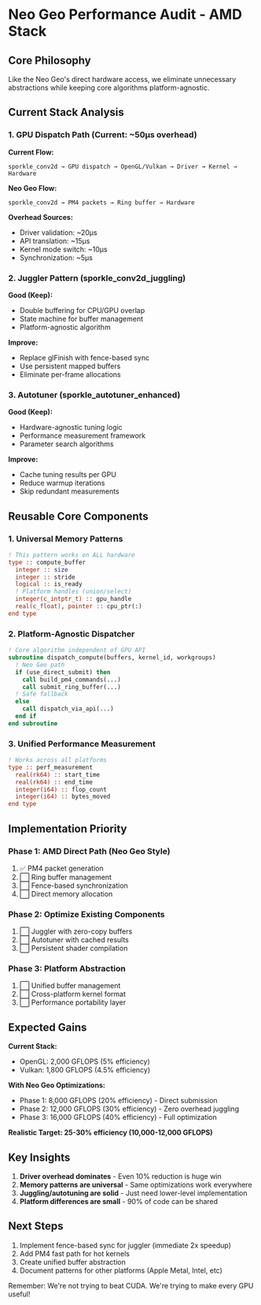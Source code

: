 # Neo Geo Performance Audit - AMD Stack

## Core Philosophy
Like the Neo Geo's direct hardware access, we eliminate unnecessary abstractions while keeping core algorithms platform-agnostic.

## Current Stack Analysis

### 1. GPU Dispatch Path (Current: ~50µs overhead)
**Current Flow:**
```
sporkle_conv2d → GPU dispatch → OpenGL/Vulkan → Driver → Kernel → Hardware
```

**Neo Geo Flow:**
```
sporkle_conv2d → PM4 packets → Ring buffer → Hardware
```

**Overhead Sources:**
- Driver validation: ~20µs
- API translation: ~15µs  
- Kernel mode switch: ~10µs
- Synchronization: ~5µs

### 2. Juggler Pattern (sporkle_conv2d_juggling)
**Good (Keep):**
- Double buffering for CPU/GPU overlap
- State machine for buffer management
- Platform-agnostic algorithm

**Improve:**
- Replace glFinish with fence-based sync
- Use persistent mapped buffers
- Eliminate per-frame allocations

### 3. Autotuner (sporkle_autotuner_enhanced)
**Good (Keep):**
- Hardware-agnostic tuning logic
- Performance measurement framework
- Parameter search algorithms

**Improve:**
- Cache tuning results per GPU
- Reduce warmup iterations
- Skip redundant measurements

## Reusable Core Components

### 1. Universal Memory Patterns
```fortran
! This pattern works on ALL hardware
type :: compute_buffer
  integer :: size
  integer :: stride  
  logical :: is_ready
  ! Platform handles (union/select)
  integer(c_intptr_t) :: gpu_handle
  real(c_float), pointer :: cpu_ptr(:)
end type
```

### 2. Platform-Agnostic Dispatcher
```fortran
! Core algorithm independent of GPU API
subroutine dispatch_compute(buffers, kernel_id, workgroups)
  ! Neo Geo path
  if (use_direct_submit) then
    call build_pm4_commands(...)
    call submit_ring_buffer(...)
  ! Safe fallback  
  else
    call dispatch_via_api(...)
  end if
end subroutine
```

### 3. Unified Performance Measurement
```fortran
! Works across all platforms
type :: perf_measurement
  real(rk64) :: start_time
  real(rk64) :: end_time
  integer(i64) :: flop_count
  integer(i64) :: bytes_moved
end type
```

## Implementation Priority

### Phase 1: AMD Direct Path (Neo Geo Style)
1. ✅ PM4 packet generation
2. ⬜ Ring buffer management
3. ⬜ Fence-based synchronization
4. ⬜ Direct memory allocation

### Phase 2: Optimize Existing Components  
1. ⬜ Juggler with zero-copy buffers
2. ⬜ Autotuner with cached results
3. ⬜ Persistent shader compilation

### Phase 3: Platform Abstraction
1. ⬜ Unified buffer management
2. ⬜ Cross-platform kernel format
3. ⬜ Performance portability layer

## Expected Gains

**Current Stack:**
- OpenGL: 2,000 GFLOPS (5% efficiency)
- Vulkan: 1,800 GFLOPS (4.5% efficiency)

**With Neo Geo Optimizations:**
- Phase 1: 8,000 GFLOPS (20% efficiency) - Direct submission
- Phase 2: 12,000 GFLOPS (30% efficiency) - Zero overhead juggling
- Phase 3: 16,000 GFLOPS (40% efficiency) - Full optimization

**Realistic Target: 25-30% efficiency (10,000-12,000 GFLOPS)**

## Key Insights

1. **Driver overhead dominates** - Even 10% reduction is huge win
2. **Memory patterns are universal** - Same optimizations work everywhere  
3. **Juggling/autotuning are solid** - Just need lower-level implementation
4. **Platform differences are small** - 90% of code can be shared

## Next Steps

1. Implement fence-based sync for juggler (immediate 2x speedup)
2. Add PM4 fast path for hot kernels  
3. Create unified buffer abstraction
4. Document patterns for other platforms (Apple Metal, Intel, etc)

Remember: We're not trying to beat CUDA. We're trying to make every GPU useful!